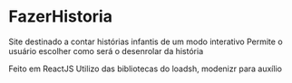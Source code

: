 # FazerHistoria

Site destinado a contar histórias infantis de um modo interativo
Permite o usuário escolher como será o desenrolar da história


Feito em ReactJS
Utilizo das bibliotecas do loadsh, modenizr para auxílio

